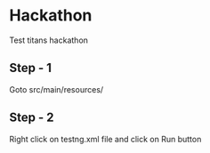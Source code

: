 # Hackathon
Test titans hackathon

## Step - 1
Goto src/main/resources/

## Step - 2
Right click on testng.xml file and click on Run button